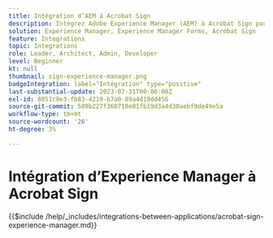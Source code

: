 ```yaml
---
title: Intégration d’AEM à Acrobat Sign
description: Intégrez Adobe Experience Manager (AEM) à Acrobat Sign pour rationaliser l’envoi des documents à signer.
solution: Experience Manager, Experience Manager Forms, Acrobat Sign
feature: Integrations
topic: Integrations
role: Leader, Architect, Admin, Developer
level: Beginner
kt: null
thumbnail: sign-experience-manager.png
badgeIntegration: label="Intégration" type="positive"
last-substantial-update: 2023-07-31T00:00:00Z
exl-id: 8051c9e3-fb83-4210-b7a0-89a4d19dd456
source-git-commit: 509b227f360718e81fb19d3a4d30aebf9de49e5a
workflow-type: tm+mt
source-wordcount: '26'
ht-degree: 3%

---
```


# Intégration d’Experience Manager à Acrobat Sign

{{$include /help/_includes/integrations-between-applications/acrobat-sign-experience-manager.md}}
